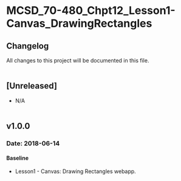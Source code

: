 # MCSD_70-480_Chpt12_Lesson1-Canvas_DrawingRectangles

## Changelog
All  changes to this project will be documented in this file.
<br/><br/>

## [Unreleased]
* N/A
<br/><br/>

## v1.0.0
### Date: 2018-06-14
#### Baseline
* Lesson1 - Canvas: Drawing Rectangles webapp.
<br/><br/>
